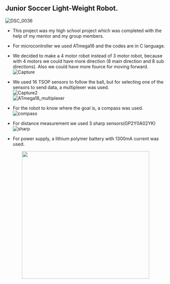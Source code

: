 
##  Junior Soccer Light-Weight Robot.
  ![DSC_0036](https://user-images.githubusercontent.com/47887796/182656627-c124ec0f-0610-4d6b-bcde-7075df779a8c.JPG)

-  This project was my high school project which was completed with the help of my mentor and my group members.
-  For microcontroller we used ATmega16 and the codes are in C language. 

- We decided to make a 4 motor robot instead of 3 motor robot, because with 4 motors we could have more direction (8 main direction and 8 sub directions). Also we could have more fource for moving forward. 
<br> ![Capture](https://user-images.githubusercontent.com/47887796/182779153-7d3b3285-2ff8-412d-b2f8-2c189008563d.PNG)

- We used 16 TSOP sensors to follow the ball, but for selecting one of the sensors to send data, a multiplexer was used.
<br> ![Capture2](https://user-images.githubusercontent.com/47887796/182779443-c608cc72-eb36-4350-96ce-a0203be9180f.PNG)
<br> ![ATmega16_multiplexer](https://user-images.githubusercontent.com/47887796/182779458-279f45c6-5bd2-4667-b36d-b05dc7d2aaa5.PNG)

- For the robot to know where the goal is, a compass was used.
<br> ![compass](https://user-images.githubusercontent.com/47887796/182779602-10d09c6a-c0c1-4df6-87c2-ae90a88d916c.PNG)

- For distance measurement we used 3 sharp sensors(GP2Y0A02YK)
<br> ![sharp](https://user-images.githubusercontent.com/47887796/182779741-d530da9e-2bfc-436a-8479-fc778dfd303c.PNG)

- For power supply, a lithium polymer battery with 1300mA current was used.
<div align = "center"> 
  <img src = "https://user-images.githubusercontent.com/47887796/182779848-a7caf3c3-cdbe-4f63-8649-cdf1e98a20a9.PNG" width = "400"> 
<br><br><br>
</div>

